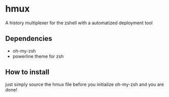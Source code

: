 # hmux
A history multiplexer for the zshell with a automatized deployment tool 


## Dependencies
 - oh-my-zsh
 - powerline theme for zsh

## How to install
just simply source the hmux file before you initialize oh-my-zsh and you are done!

